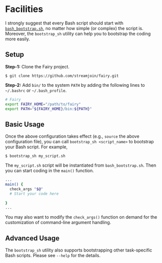 # Facilities #

I strongly suggest that every Bash script should start with [`bash_bootstrap.sh`](../_template/bash_bootstrap.sh), no matter how simple (or complex) the script is. Moreover, the `bootstrap_sh` utility can help you to bootstrap the coding more easily. 

## Setup ##

**Step-1:** Clone the Fairy project. 

```
$ git clone https://github.com/streamjoin/fairy.git
```

**Step-2:** Add `bin/` to the system `PATH` by adding the following lines to `~/.bashrc` or `~/.bash_profile`. 

```bash
# Fairy
export FAIRY_HOME="/path/to/fairy"
export PATH="${FAIRY_HOME}/bin:${PATH}"
```

## Basic Usage ##

Once the above configuration takes effect (e.g., `source` the above configuration file), you can call `bootstrap_sh <script_name>` to bootstrap your Bash script. For example, 

```
$ bootstrap_sh my_script.sh
```

The `my_script.sh` script will be instantiated from `bash_bootstrap.sh`. Then you can start coding in the `main()` function. 

```bash
...
main() {
  check_args "$@"
  # Start your code here
  
}
...
```

You may also want to modify the `check_args()` function on demand for the customization of command-line argument handling. 

## Advanced Usage ##

The `bootstrap_sh` utility also supports bootstrapping other task-specific Bash scripts. Please see `--help` for the details. 
